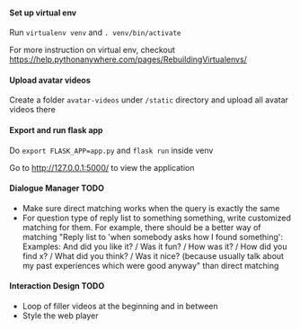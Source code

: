 #### Set up virtual env
Run `virtualenv venv` and `. venv/bin/activate`

For more instruction on virtual env, checkout https://help.pythonanywhere.com/pages/RebuildingVirtualenvs/

#### Upload avatar videos
Create a folder `avatar-videos` under `/static` directory and upload all avatar videos there

#### Export and run flask app
Do `export FLASK_APP=app.py` and `flask run` inside venv

Go to http://127.0.0.1:5000/ to view the application

#### Dialogue Manager TODO
- Make sure direct matching works when the query is exactly the same
- For question type of reply list to something something, write customized matching for them. For example, there should be a better way of matching "Reply list to 'when somebody asks how I found something': Examples: And did you like it? / Was it fun? / How was it? / How did you find x? / What did you think? / Was it nice? (because usually talk about my past experiences which were good anyway" than direct matching

#### Interaction Design TODO
- Loop of filler videos at the beginning and in between
- Style the web player
